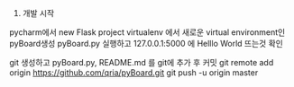 1. 개발 시작

pycharm에서 new Flask project
virtualenv 에서 새로운 virtual environment인 pyBoard생성
pyBoard.py 실행하고 127.0.0.1:5000 에 Helllo World 뜨는것 확인

git 생성하고 pyBoard.py, README.md 를 git에 추가 후 커밋
git remote add origin https://github.com/qria/pyBoard.git
git push -u origin master
